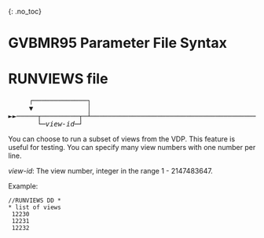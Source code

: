 {: .no_toc}
# GVBMR95 Parameter File Syntax

# RUNVIEWS file  
<pre>
     ┌─────────────┐
     ▼             │
►►─────┬─────────┬─┴───────────────────────────────────────────────────────────►◄ 
       └─<i>view-id</i>─┘                      
</pre>
  
You can choose to run a subset of views from the VDP. This feature is useful for testing.
You can specify many view numbers with one number per line.  

*view-id*: The view number, integer in the range 1 - 2147483647.  

Example:
```
//RUNVIEWS DD *  
* list of views           
 12230                    
 12231                    
 12232                    
 ```
